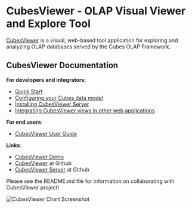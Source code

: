 CubesViewer - OLAP Visual Viewer and Explore Tool
=================================================

[CubesViewer](https://github.com/jjmontesl/cubesviewer) is a visual, web-based tool application
for exploring and analyzing OLAP databases served by the Cubes OLAP Framework.


CubesViewer Documentation
-------------------------

**For developers and integrators**:

* [Quick Start](cubesviewer-quickstart.md)
* [Configuring your Cubes data model](cubesviewer-model.md)
* [Installing CubesViewer Server](cubesviewer-server-installation.md)
* [Integrating CubesViewer views in other web applications](cubesviewer-embed.md)

**For end users**:

* [CubesViewer User Guide](cubesviewer-user-main.md)

**Links**:

* [CubesViewer Demo](http://jjmontesl.github.io/cubesviewer/)
* [CubesViewer](https://github.com/jjmontesl/cubesviewer) at Github
* [CubesViewer Server](https://github.com/jjmontesl/cubesviewer-server) at Github


Please see the README.md file for information on collaborating with CubesViewer project!

![CubesViewer Chart Screenshot](https://raw.github.com/jjmontesl/cubesviewer/master/doc/screenshots/view-chart-1.png "CubesViewer Chart")

